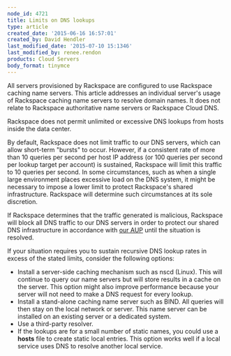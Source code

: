 ```yaml
---
node_id: 4721
title: Limits on DNS lookups
type: article
created_date: '2015-06-16 16:57:01'
created_by: David Hendler
last_modified_date: '2015-07-10 15:1346'
last_modified_by: renee.rendon
products: Cloud Servers
body_format: tinymce
---
```


All servers provisioned by Rackspace are configured to use Rackspace
caching name servers. This article addresses an individual server's
usage of Rackspace caching name servers to resolve domain names. It does
not relate to Rackspace authoritative name servers or Rackspace Cloud
DNS.

Rackspace does not permit unlimited or excessive DNS lookups from hosts
inside the data center.

By default, Rackspace does not limit traffic to our DNS servers, which
can allow short-term "bursts" to occur.  However, if a consistent rate
of more than 10 queries per second per host IP address (or 100 queries
per second per lookup target per account) is sustained, Rackspace will
limit this traffic to 10 queries per second.  In some circumstances,
such as when a single large environment places excessive load on the DNS
system, it might be necessary to impose a lower limit to protect
Rackspace's shared infrastructure. Rackspace will determine such
circumstances at its sole discretion.

If Rackspace determines that the traffic generated is malicious,
Rackspace will block all DNS traffic to our DNS servers in order to
protect our shared DNS infrastructure in accordance with [our
AUP](http://www.rackspace.com/information/legal/aup) until the situation
is resolved.

If your situation requires you to sustain recursive DNS lookup rates in
excess of the stated limits, consider the following options:

-   Install a server-side caching mechanism such as nscd (Linux). This
    will continue to query our name servers but will store results in a
    cache on the server. This option might also improve performance
    because your server will not need to make a DNS request for every
    lookup.
-   Install a stand-alone caching name server such as BIND.  All queries
    will then stay on the local network or server. This name server can
    be installed on an existing server or a dedicated system.
-   Use a third-party resolver.
-   If the lookups are for a small number of static names, you could use
    a **hosts** file to create static local entries.  This option works
    well if a local service uses DNS to resolve another local service.

 


